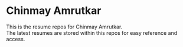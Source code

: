 # Chinmay Amrutkar
This is the resume repos for Chinmay Amrutkar.
<br>
The latest resumes are stored within this repos for easy reference and access.
